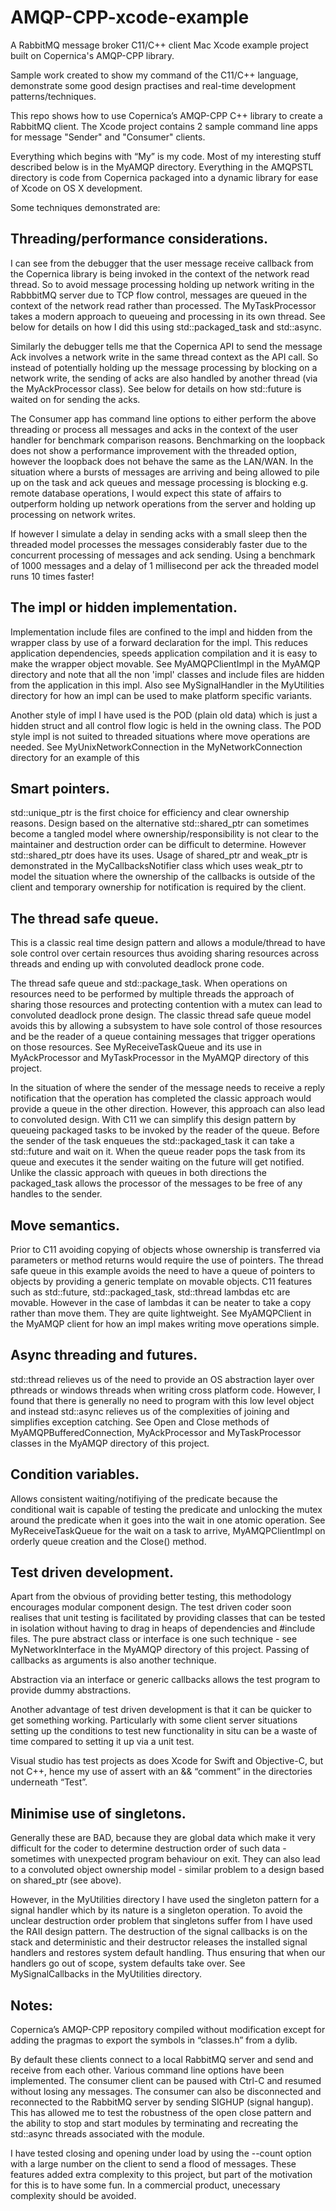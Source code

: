 # AMQP-CPP-xcode-example
A RabbitMQ message broker C11/C++ client Mac Xcode example project built on Copernica's AMQP-CPP library.

Sample work created to show my command of the C11/C++ language, demonstrate some good design practises and real-time development patterns/techniques.

This repo shows how to use Copernica’s AMQP-CPP C++ library to create a RabbitMQ client. The Xcode project contains 2 sample command line apps for message "Sender" and "Consumer" clients.

Everything which begins with “My” is my code. Most of my interesting stuff described below is in the MyAMQP directory. Everything in the AMQPSTL directory is code from Copernica packaged into a dynamic library for ease of Xcode on OS X development.

Some techniques demonstrated are:

## Threading/performance considerations.
I can see from the debugger that the user message receive callback from the Copernica library is being invoked in the context of the network read thread. So to avoid message processing holding up network writing in the RabbbitMQ server due to TCP flow control, messages are queued in the context of the network read rather than processed. The MyTaskProcessor takes a modern approach to queueing and processing in its own thread. See below for details on how I did this using std::packaged_task and std::async.

Similarly the debugger tells me that the Copernica API to send the message Ack involves a network write in the same thread context as the API call. So instead of potentially holding up the message processing by blocking on a network write, the sending of acks are also handled by another thread (via the MyAckProcessor class). See below for details on how std::future is waited on for sending the acks.

The Consumer app has command line options to either perform the above threading or process all messages and acks in the context of the user handler for benchmark comparison reasons. Benchmarking on the loopback does not show a performance improvement with the threaded option, however the loopback does not behave the same as the LAN/WAN. In the situation where a bursts of messages are arriving and being allowed to pile up on the task  and ack queues and message processing is blocking e.g. remote database operations, I would expect this state of affairs to outperform holding up network operations from the server and holding up processing on network writes.

If however I simulate a delay in sending acks with a small sleep then the threaded model processes the messages considerably faster due to the concurrent processing of messages and ack sending. Using a benchmark of 1000 messages and a delay of 1 millisecond per ack the threaded model runs 10 times faster!

## The impl or hidden implementation.
Implementation include files are confined to the impl and hidden from the wrapper class by use of a forward declaration for the impl. This reduces application dependencies, speeds application compilation and it is easy to make the wrapper object movable. See MyAMQPClientImpl in the MyAMQP directory and note that all the non 'impl' classes and include files are hidden from the application in this impl. Also see MySignalHandler in the MyUtilities directory for how an impl can be used to make platform specific variants.

Another style of impl I have used is the POD (plain old data) which is just a hidden struct and all control flow logic is held in the owning class. The POD style impl is not suited to threaded situations where move operations are needed. See MyUnixNetworkConnection in the MyNetworkConnection directory for an example of this 

## Smart pointers.
std::unique_ptr is the first choice for efficiency and clear ownership reasons. Design based on the alternative std::shared_ptr can sometimes become a tangled model where ownership/responsibility is not clear to the maintainer and destruction order can be difficult to determine. However std::shared_ptr does have its uses. Usage of shared_ptr and weak_ptr is demonstrated in the MyCallbacksNotifier class which uses weak_ptr to model the situation where the ownership of the callbacks is outside of the client and temporary ownership for notification is required by the client.

## The thread safe queue.
This is a classic real time design pattern and allows a module/thread to have sole control over certain resources thus avoiding sharing resources across threads and ending up with convoluted deadlock prone code.

The thread safe queue and std::package_task. When operations on resources need to be performed by multiple threads the approach of sharing those resources and protecting contention with a mutex can lead to convoluted deadlock prone design. The classic thread safe queue model avoids this by allowing a subsystem to have sole control of those resources and be the reader of a queue containing messages that trigger operations on those resources. See MyReceiveTaskQueue and its use in MyAckProcessor and MyTaskProcessor in the MyAMQP directory of this project.

In the situation of where the sender of the message needs to receive a reply notification that the operation has completed the classic approach would provide a queue in the other direction. However, this approach can also lead to convoluted design. With C11 we can simplify this design pattern by queueing packaged tasks to be invoked by the reader of the queue. Before the sender of the task enqueues the std::packaged_task it can take a std::future and wait on it. When the queue reader pops the task from its queue and executes it the sender waiting on the future will get notified. Unlike the classic approach with queues in both directions the packaged_task allows the processor of the messages to be free of any handles to the sender.

## Move semantics.
Prior to C11 avoiding copying of objects whose ownership is transferred via parameters or method returns would require the use of pointers. The thread safe queue in this example avoids the need to have a queue of pointers to objects by providing a generic template on movable objects. C11 features such as std::future, std::packaged_task, std::thread lambdas etc are movable. However in the case of lambdas it can be neater to take a copy rather than move them. They are quite lightweight. See MyAMQPClient in the MyAMQP client for how an impl makes writing move operations simple.

## Async threading and futures.
std::thread relieves us of the need to provide an OS abstraction layer over pthreads or windows threads when writing cross platform code. However, I found that there is generally no need to program with this low level object and instead std::async relieves us of the complexities of joining and simplifies exception catching. See Open and Close methods of MyAMQPBufferedConnection,  MyAckProcessor and MyTaskProcessor classes in the MyAMQP directory of this project.

## Condition variables.
Allows consistent waiting/notifiying of the predicate because the conditional wait is capable of testing the predicate and unlocking the mutex around the predicate when it goes into the wait in one atomic operation. See MyReceiveTaskQueue for the wait on a task to arrive, MyAMQPClientImpl on orderly queue creation and the Close() method.

## Test driven development.
Apart from the obvious of providing better testing, this methodology encourages  modular component design. The test driven coder soon realises that unit testing is facilitated by providing classes that can be tested in isolation without having to drag in heaps of dependencies and #include files. The pure abstract class or interface is one such technique - see MyNetworkInterface in the MyAMQP directory of this project. Passing of callbacks as arguments is also another technique.

Abstraction via an interface or generic callbacks allows the test program to provide dummy abstractions.

Another advantage of test driven development is that it can be quicker to get something working. Particularly with some client server situations setting up the conditions to test new functionality in situ can be a waste of time compared to setting it up via a unit test.

Visual studio has test projects as does Xcode for Swift and Objective-C, but not C++, hence my use of assert with an && “comment” in the directories underneath “Test”.

## Minimise use of singletons.
Generally these are BAD, because they are global data which make it very difficult for the coder to determine destruction order of such data - sometimes with unexpected program behaviour on exit. They can also lead to a convoluted object ownership model - similar problem to a design based on shared_ptr (see above).

However, in the MyUtilities directory I have used the singleton pattern for a signal handler which by its nature is a singleton operation. To avoid the unclear destruction order problem that singletons suffer from I have used the RAII design pattern. The destruction of the signal callbacks is on the stack and deterministic and their destructor releases the installed signal handlers and restores system default handling. Thus ensuring that when our handlers go out of scope, system defaults take over. See MySignalCallbacks in the MyUtilities directory.

## Notes:
Copernica’s  AMQP-CPP repository compiled without modification except for adding the pragmas to export the symbols in “classes.h” from a dylib.

By default these clients connect to a local RabbitMQ server and send and receive from each other. Various command line options have been implemented. The consumer client can be paused with Ctrl-C and resumed without losing any messages. The consumer can also be disconnected and reconnected to the RabbitMQ server by sending SIGHUP (signal hangup). This has allowed me to test the robustness of the open close pattern and the ability to stop and start modules by terminating and recreating the std::async threads associated with the module.

I have tested closing and opening under load by using the --count <message count> option with a large number on the client to send a flood of messages. These features added extra complexity to this project, but part of the motivation for this is to have some fun. In a commercial product, unecessary complexity should be avoided.


